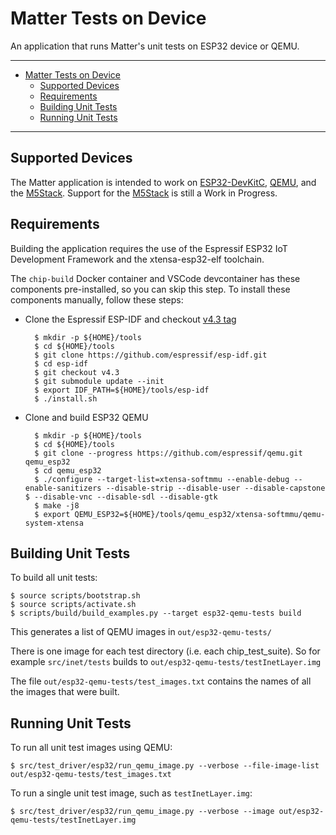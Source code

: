 # Matter Tests on Device

An application that runs Matter's unit tests on ESP32 device or QEMU.

---

-   [Matter Tests on Device](#chip-tests-on-device)
    -   [Supported Devices](#supported-devices)
    -   [Requirements](#requirements)
    -   [Building Unit Tests](#building-unit-tests)
    -   [Running Unit Tests](#running-unit-tests)

---

## Supported Devices

The Matter application is intended to work on
[ESP32-DevKitC](https://www.espressif.com/en/products/hardware/esp32-devkitc/overview),
[QEMU](https://github.com/espressif/qemu), and the
[M5Stack](http://m5stack.com). Support for the [M5Stack](http://m5stack.com) is
still a Work in Progress.

## Requirements

Building the application requires the use of the Espressif ESP32 IoT Development
Framework and the xtensa-esp32-elf toolchain.

The `chip-build` Docker container and VSCode devcontainer has these components
pre-installed, so you can skip this step. To install these components manually,
follow these steps:

-   Clone the Espressif ESP-IDF and checkout
    [v4.3 tag](https://github.com/espressif/esp-idf/releases/v4.3)

          $ mkdir -p ${HOME}/tools
          $ cd ${HOME}/tools
          $ git clone https://github.com/espressif/esp-idf.git
          $ cd esp-idf
          $ git checkout v4.3
          $ git submodule update --init
          $ export IDF_PATH=${HOME}/tools/esp-idf
          $ ./install.sh

-   Clone and build ESP32 QEMU

          $ mkdir -p ${HOME}/tools
          $ cd ${HOME}/tools
          $ git clone --progress https://github.com/espressif/qemu.git qemu_esp32
          $ cd qemu_esp32
          $ ./configure --target-list=xtensa-softmmu --enable-debug --enable-sanitizers --disable-strip --disable-user --disable-capstone    $ --disable-vnc --disable-sdl --disable-gtk
          $ make -j8
          $ export QEMU_ESP32=${HOME}/tools/qemu_esp32/xtensa-softmmu/qemu-system-xtensa

## Building Unit Tests

To build all unit tests:

    $ source scripts/bootstrap.sh
    $ source scripts/activate.sh
    $ scripts/build/build_examples.py --target esp32-qemu-tests build

This generates a list of QEMU images in `out/esp32-qemu-tests/`

There is one image for each test directory (i.e. each chip_test_suite).  So for example `src/inet/tests` builds to `out/esp32-qemu-tests/testInetLayer.img`

The file `out/esp32-qemu-tests/test_images.txt` contains the names of all the images that were built.

## Running Unit Tests

To run all unit test images using QEMU:

    $ src/test_driver/esp32/run_qemu_image.py --verbose --file-image-list out/esp32-qemu-tests/test_images.txt

To run a single unit test image, such as `testInetLayer.img`:

    $ src/test_driver/esp32/run_qemu_image.py --verbose --image out/esp32-qemu-tests/testInetLayer.img
